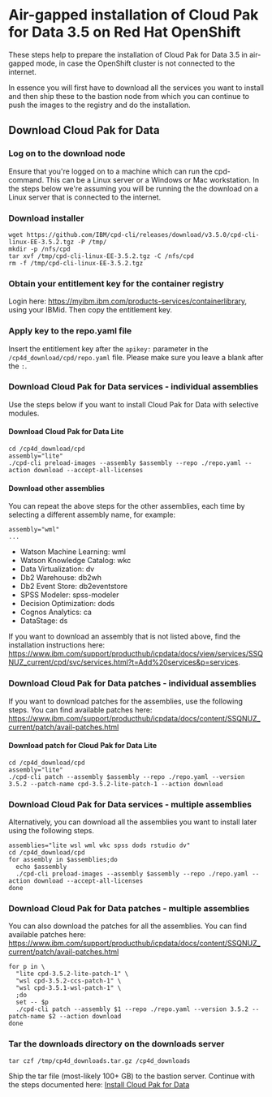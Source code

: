 # Air-gapped installation of Cloud Pak for Data 3.5 on Red Hat OpenShift
These steps help to prepare the installation of Cloud Pak for Data 3.5 in air-gapped mode, in case the OpenShift cluster is not connected to the internet.

In essence you will first have to download all the services you want to install and then ship these to the bastion node from which you can continue to push the images to the registry and do the installation.

## Download Cloud Pak for Data

### Log on to the download node
Ensure that you're logged on to a machine which can run the cpd-<operating system> command. This can be a Linux server or a Windows or Mac workstation. In the steps below we're assuming you will be running the the download on a Linux server that is connected to the internet.

### Download installer
```
wget https://github.com/IBM/cpd-cli/releases/download/v3.5.0/cpd-cli-linux-EE-3.5.2.tgz -P /tmp/
mkdir -p /nfs/cpd
tar xvf /tmp/cpd-cli-linux-EE-3.5.2.tgz -C /nfs/cpd
rm -f /tmp/cpd-cli-linux-EE-3.5.2.tgz
```

### Obtain your entitlement key for the container registry
Login here: https://myibm.ibm.com/products-services/containerlibrary, using your IBMid. Then copy the entitlement key. 

### Apply key to the repo.yaml file
Insert the entitlement key after the `apikey:` parameter in the `/cp4d_download/cpd/repo.yaml` file. Please make sure you leave a blank after the `:`.

### Download Cloud Pak for Data services - individual assemblies
Use the steps below if you want to install Cloud Pak for Data with selective modules.

#### Download Cloud Pak for Data Lite
```
cd /cp4d_download/cpd
assembly="lite"
./cpd-cli preload-images --assembly $assembly --repo ./repo.yaml --action download --accept-all-licenses
```

#### Download other assemblies
You can repeat the above steps for the other assemblies, each time by selecting a different assembly name, for example:
```
assembly="wml"
...
```
* Watson Machine Learning: wml
* Watson Knowledge Catalog: wkc
* Data Virtualization: dv
* Db2 Warehouse: db2wh
* Db2 Event Store: db2eventstore
* SPSS Modeler: spss-modeler
* Decision Optimization: dods
* Cognos Analytics: ca
* DataStage: ds

If you want to download an assembly that is not listed above, find the installation instructions here: https://www.ibm.com/support/producthub/icpdata/docs/view/services/SSQNUZ_current/cpd/svc/services.html?t=Add%20services&p=services.

### Download Cloud Pak for Data patches - individual assemblies
If you want to download patches for the assemblies, use the following steps. You can find available patches here: https://www.ibm.com/support/producthub/icpdata/docs/content/SSQNUZ_current/patch/avail-patches.html

#### Download patch for Cloud Pak for Data Lite
```
cd /cp4d_download/cpd
assembly="lite"
./cpd-cli patch --assembly $assembly --repo ./repo.yaml --version 3.5.2 --patch-name cpd-3.5.2-lite-patch-1 --action download
```

### Download Cloud Pak for Data services - multiple assemblies
Alternatively, you can download all the assemblies you want to install later using the following steps.
```
assemblies="lite wsl wml wkc spss dods rstudio dv"
cd /cp4d_download/cpd
for assembly in $assemblies;do
  echo $assembly
  ./cpd-cli preload-images --assembly $assembly --repo ./repo.yaml --action download --accept-all-licenses
done
```

### Download Cloud Pak for Data patches - multiple assemblies
You can also download the patches for all the assemblies. You can find available patches here: https://www.ibm.com/support/producthub/icpdata/docs/content/SSQNUZ_current/patch/avail-patches.html
```
for p in \
  "lite cpd-3.5.2-lite-patch-1" \
  "wsl cpd-3.5.2-ccs-patch-1" \
  "wsl cpd-3.5.1-wsl-patch-1" \
  ;do
  set -- $p 
  ./cpd-cli patch --assembly $1 --repo ./repo.yaml --version 3.5.2 --patch-name $2 --action download
done
```

### Tar the downloads directory on the downloads server
```
tar czf /tmp/cp4d_downloads.tar.gz /cp4d_downloads 
```

Ship the tar file (most-likely 100+ GB) to the bastion server. Continue with the steps documented here: [Install Cloud Pak for Data](/doc/install-cp4d-35.md)